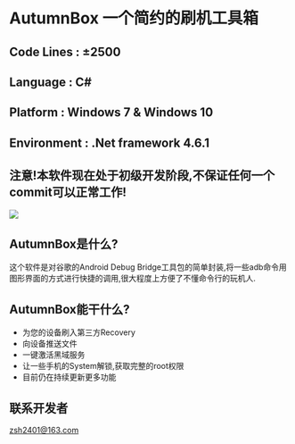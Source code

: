 # AutumnBox 一个简约的刷机工具箱
## Code Lines : ±2500
## Language : C#
## Platform : Windows 7 & Windows 10
## Environment : .Net framework 4.6.1
## 注意!本软件现在处于初级开发阶段,不保证任何一个commit可以正常工作!
![](https://zsh2401.github.io/softsupport/autumnbox/img/demo/0.21.0/demo0.png)
## AutumnBox是什么?
这个软件是对谷歌的Android Debug Bridge工具包的简单封装,将一些adb命令用图形界面的方式进行快捷的调用,很大程度上方便了不懂命令行的玩机人.
## AutumnBox能干什么?
* 为您的设备刷入第三方Recovery
* 向设备推送文件
* 一键激活黑域服务
* 让一些手机的System解锁,获取完整的root权限
* 目前仍在持续更新更多功能
## 联系开发者
zsh2401@163.com
